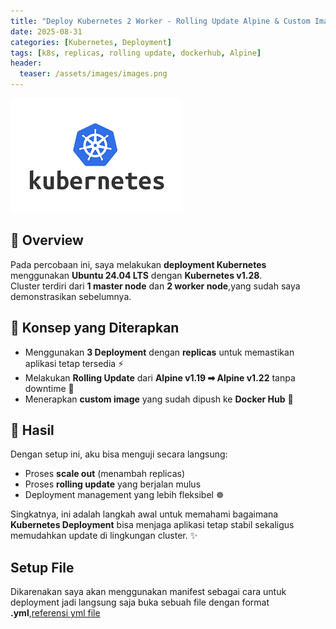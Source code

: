 ```yaml
---
title: "Deploy Kubernetes 2 Worker - Rolling Update Alpine & Custom Image menggunakan manifest"
date: 2025-08-31
categories: [Kubernetes, Deployment]
tags: [k8s, replicas, rolling update, dockerhub, Alpine]
header:
  teaser: /assets/images/images.png
---
```

![kubelogo](/assets/images/images.png)

## 🚀 Overview

Pada percobaan ini, saya melakukan **deployment Kubernetes** menggunakan **Ubuntu 24.04 LTS** dengan **Kubernetes v1.28**.  
Cluster terdiri dari **1 master node** dan **2 worker node**,yang sudah saya demonstrasikan sebelumnya.

## 🔧 Konsep yang Diterapkan
- Menggunakan **3 Deployment** dengan **replicas** untuk memastikan aplikasi tetap tersedia ⚡  
- Melakukan **Rolling Update** dari **Alpine v1.19 ➡ Alpine v1.22** tanpa downtime 🔄  
- Menerapkan **custom image** yang sudah dipush ke **Docker Hub** 🐳  

## 📌 Hasil
Dengan setup ini, aku bisa menguji secara langsung:
- Proses **scale out** (menambah replicas)  
- Proses **rolling update** yang berjalan mulus  
- Deployment management yang lebih fleksibel ☸️  

Singkatnya, ini adalah langkah awal untuk memahami bagaimana **Kubernetes Deployment** bisa menjaga aplikasi tetap stabil sekaligus memudahkan update di lingkungan cluster. ✨

## Setup File
Dikarenakan saya akan menggunakan manifest sebagai cara untuk deployment jadi langsung saja buka sebuah file dengan format **.yml**,[referensi yml file](https://www.freecodecamp.org/news/what-is-yaml-the-yml-file-format/)
